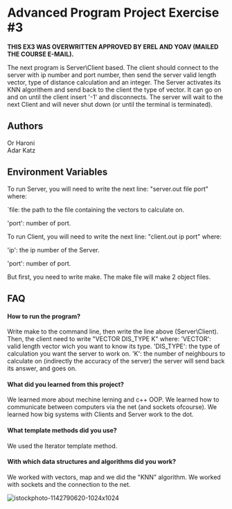 # Advanced Program Project Exercise #3

**THIS EX3 WAS OVERWRITTEN APPROVED BY EREL AND YOAV (MAILED THE COURSE E-MAIL).**

The next program is Server\Client based.
The client should connect to the server with ip number and port number, then send the server valid length vector, type of distance calculation and an integer.
The Server activates its KNN algorithem and send back to the client the type of vector.
It can go on and on until the client insert '-1' and disconnects.
The server will wait to the next Client and will never shut down (or until the terminal is terminated).

## Authors
Or Haroni\
Adar Katz


## Environment Variables

To run Server, you will need to write the next line: "server.out file port" where:

`file: the path to the file containing the vectors to calculate on.

'port': number of port.


To run Client, you will need to write the next line: "client.out ip port" where:

'ip': the ip number of the Server.

'port': number of port.

But first, you need to write make. 
The make file will make 2 object files.

## FAQ

#### How to run the program?
Write make to the command line, then write the line above (Server\Client).
Then, the client need to write "VECTOR DIS_TYPE K" where:
'VECTOR': valid length vector wich you want to know its type.
'DIS_TYPE': the type of calculation you want the server to work on.
'K': the number of neighbours to calculate on (indirectly the accuracy of the server)
the server will send back its answer, and goes on.


#### What did you learned from this project?

We learned more about mechine lerning and c++ OOP.
We learned how to communicate between computers via the net (and sockets ofcourse).
We learned how big systems with Clients and Server work to the dot.

#### What template methods did you use?

We used the Iterator template method.

#### With which data structures and algorithms did you work?

We worked with vectors, map and we did the "KNN" algorithm.
We worked with sockets and the connection to the net.


![istockphoto-1142790620-1024x1024](https://user-images.githubusercontent.com/110082803/207814972-ad2f2cb6-211b-40f5-8404-9ce25cf5e7c1.jpg)
